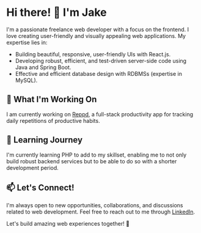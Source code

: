 # Hi there! 👋 I'm Jake

I'm a passionate freelance web developer with a focus on the frontend. I love creating user-friendly and visually appealing web applications. My expertise lies in:

- Building beautiful, responsive, user-friendly UIs with React.js.
- Developing robust, efficient, and test-driven server-side code using Java and Spring Boot.
- Effective and efficient database design with RDBMSs (expertise in MySQL).

## 🔨 What I'm Working On

I am currently working on [Reppd](https://github.com/jakegodsall/reppd), a full-stack productivity app for tracking daily repetitions of productive habits.

## 🌱 Learning Journey

I'm currently learning PHP to add to my skillset, enabling me to not only build robust backend services but to be able to do so with a shorter development period.

## 📫 Let's Connect!

I'm always open to new opportunities, collaborations, and discussions related to web development. Feel free to reach out to me through [LinkedIn](https://www.linkedin.com/in/godsalljake/).

Let's build amazing web experiences together! 🚀
